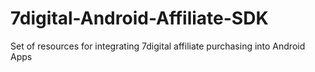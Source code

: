 7digital-Android-Affiliate-SDK
==============================

Set of resources for integrating 7digital affiliate purchasing into Android Apps